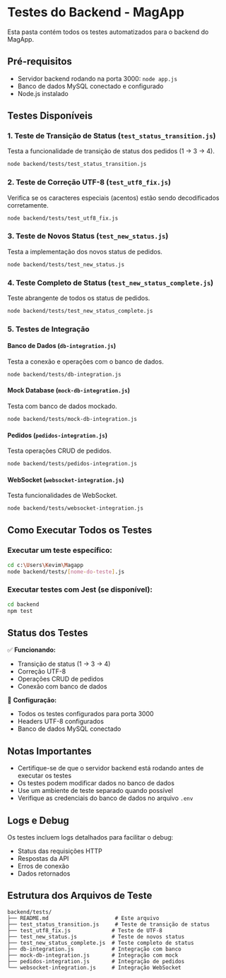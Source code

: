 # Testes do Backend - MagApp

Esta pasta contém todos os testes automatizados para o backend do MagApp.

## Pré-requisitos

- Servidor backend rodando na porta 3000: `node app.js`
- Banco de dados MySQL conectado e configurado
- Node.js instalado

## Testes Disponíveis

### 1. Teste de Transição de Status (`test_status_transition.js`)
Testa a funcionalidade de transição de status dos pedidos (1 → 3 → 4).

```bash
node backend/tests/test_status_transition.js
```

### 2. Teste de Correção UTF-8 (`test_utf8_fix.js`)
Verifica se os caracteres especiais (acentos) estão sendo decodificados corretamente.

```bash
node backend/tests/test_utf8_fix.js
```

### 3. Teste de Novos Status (`test_new_status.js`)
Testa a implementação dos novos status de pedidos.

```bash
node backend/tests/test_new_status.js
```

### 4. Teste Completo de Status (`test_new_status_complete.js`)
Teste abrangente de todos os status de pedidos.

```bash
node backend/tests/test_new_status_complete.js
```

### 5. Testes de Integração

#### Banco de Dados (`db-integration.js`)
Testa a conexão e operações com o banco de dados.

```bash
node backend/tests/db-integration.js
```

#### Mock Database (`mock-db-integration.js`)
Testa com banco de dados mockado.

```bash
node backend/tests/mock-db-integration.js
```

#### Pedidos (`pedidos-integration.js`)
Testa operações CRUD de pedidos.

```bash
node backend/tests/pedidos-integration.js
```

#### WebSocket (`websocket-integration.js`)
Testa funcionalidades de WebSocket.

```bash
node backend/tests/websocket-integration.js
```

## Como Executar Todos os Testes

### Executar um teste específico:
```bash
cd c:\Users\Kevim\Magapp
node backend/tests/[nome-do-teste].js
```

### Executar testes com Jest (se disponível):
```bash
cd backend
npm test
```

## Status dos Testes

✅ **Funcionando:**
- Transição de status (1 → 3 → 4)
- Correção UTF-8
- Operações CRUD de pedidos
- Conexão com banco de dados

🔧 **Configuração:**
- Todos os testes configurados para porta 3000
- Headers UTF-8 configurados
- Banco de dados MySQL conectado

## Notas Importantes

- Certifique-se de que o servidor backend está rodando antes de executar os testes
- Os testes podem modificar dados no banco de dados
- Use um ambiente de teste separado quando possível
- Verifique as credenciais do banco de dados no arquivo `.env`

## Logs e Debug

Os testes incluem logs detalhados para facilitar o debug:
- Status das requisições HTTP
- Respostas da API
- Erros de conexão
- Dados retornados

## Estrutura dos Arquivos de Teste

```
backend/tests/
├── README.md                     # Este arquivo
├── test_status_transition.js     # Teste de transição de status
├── test_utf8_fix.js             # Teste de UTF-8
├── test_new_status.js           # Teste de novos status
├── test_new_status_complete.js  # Teste completo de status
├── db-integration.js            # Integração com banco
├── mock-db-integration.js       # Integração com mock
├── pedidos-integration.js       # Integração de pedidos
└── websocket-integration.js     # Integração WebSocket
```
